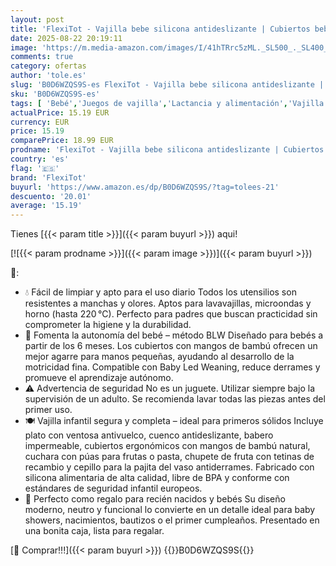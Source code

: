 ```yaml
---
layout: post
title: 'FlexiTot - Vajilla bebe silicona antideslizante | Cubiertos bebe  Plato y bol con ventosa  vaso  babero ajustable y chupete fruta bebe | Ideal para BLW y alimentación complementaria |Beige | +6 meses'
date: 2025-08-22 20:19:11
image: 'https://m.media-amazon.com/images/I/41hTRrc5zML._SL500_._SL400_.jpg'
comments: true
category: ofertas
author: 'tole.es'
slug: 'B0D6WZQS9S-es FlexiTot - Vajilla bebe silicona antideslizante |...'
sku: 'B0D6WZQS9S-es'
tags: [ 'Bebé','Juegos de vajilla','Lactancia y alimentación','Vajilla y cubiertos','babero','bebe','chupete','flexitot','🇪🇸', ]
actualPrice: 15.19 EUR
currency: EUR
price: 15.19
comparePrice: 18.99 EUR
prodname: 'FlexiTot - Vajilla bebe silicona antideslizante | Cubiertos bebe  Plato y bol con ventosa  vaso  babero ajustable y chupete fruta bebe | Ideal para BLW y alimentación complementaria |Beige | +6 meses'
country: 'es'
flag: '🇪🇸'
brand: 'FlexiTot'
buyurl: 'https://www.amazon.es/dp/B0D6WZQS9S/?tag=tolees-21'
descuento: '20.01'
average: '15.19'
---
```


Tienes [{{< param title >}}]({{< param buyurl >}}) aqui!

[![{{< param prodname >}}]({{< param image >}})]({{< param buyurl >}})

🔎:

- 💧 Fácil de limpiar y apto para el uso diario Todos los utensilios son resistentes a manchas y olores. Aptos para lavavajillas, microondas y horno (hasta 220 °C). Perfecto para padres que buscan practicidad sin comprometer la higiene y la durabilidad.
- 👶 Fomenta la autonomía del bebé – método BLW Diseñado para bebés a partir de los 6 meses. Los cubiertos con mangos de bambú ofrecen un mejor agarre para manos pequeñas, ayudando al desarrollo de la motricidad fina. Compatible con Baby Led Weaning, reduce derrames y promueve el aprendizaje autónomo.
- ⚠️ Advertencia de seguridad No es un juguete. Utilizar siempre bajo la supervisión de un adulto. Se recomienda lavar todas las piezas antes del primer uso.
- 🍽️ Vajilla infantil segura y completa – ideal para primeros sólidos Incluye plato con ventosa antivuelco, cuenco antideslizante, babero impermeable, cubiertos ergonómicos con mangos de bambú natural, cuchara con púas para frutas o pasta, chupete de fruta con tetinas de recambio y cepillo para la pajita del vaso antiderrames. Fabricado con silicona alimentaria de alta calidad, libre de BPA y conforme con estándares de seguridad infantil europeos.
- 🎁 Perfecto como regalo para recién nacidos y bebés Su diseño moderno, neutro y funcional lo convierte en un detalle ideal para baby showers, nacimientos, bautizos o el primer cumpleaños. Presentado en una bonita caja, lista para regalar.

[🛒 Comprar!!!]({{< param buyurl >}})
{{<world>}}B0D6WZQS9S{{</world>}}
